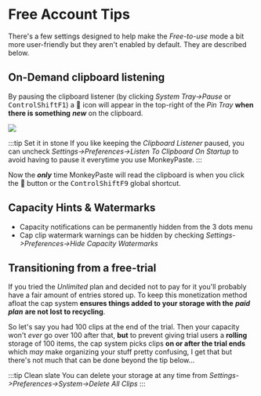 # Free Account Tips

There's a few settings designed to help make the *Free-to-use* mode a bit more user-friendly but they aren't enabled by default. They are described below.

## On-Demand clipboard listening

By pausing the clipboard listener (by clicking *System Tray->Pause* or <kbd>Control</kbd><kbd>Shift</kbd><kbd>F1</kbd>) a 🎯 icon will appear in the top-right of the *Pin Tray* **when there is something** ***new*** on the clipboard. 
<p><img class="figure narrow" src={require('/img/free_acct_sug_bullseye_btn.png').default} /></p>

:::tip Set it in stone
If you like keeping the *Clipboard Listener* paused, you can uncheck *Settings->Preferences->Listen To Clipboard On Startup* to avoid having to pause it everytime you use MonkeyPaste.
:::

Now the ***only*** time MonkeyPaste will read the clipboard is when you click the 🎯 button or the <kbd>Control</kbd><kbd>Shift</kbd><kbd>F9</kbd> global shortcut.

## Capacity Hints & Watermarks

- Capacity notifications can be permanently hidden from the 3 dots menu 
- Cap clip watermark warnings can be hidden by checking *Settings->Preferences->Hide Capacity Watermarks*

## Transitioning from a free-trial

If you tried the *Unlimited* plan and decided not to pay for it you'll probably have a fair amount of entries stored up. To keep this monetization method afloat the cap system **ensures things added to your storage with the** ***paid plan*** **are not lost to recycling**. 

So let's say you had 100 clips at the end of the trial. Then your capacity won't *ever* go over 100 after that, **but** to prevent giving trial users a **rolling** storage of 100 items, the cap system picks clips **on or after the trial ends** which *may* make organizing your stuff pretty confusing, I get that but there's not much that can be done beyond the tip below...

:::tip Clean slate
You can delete your storage at any time from *Settings->Preferences->System->Delete All Clips*
:::